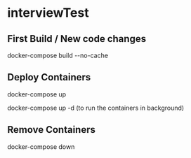 # interviewTest

## First Build / New code changes

docker-compose build --no-cache

## Deploy Containers

docker-compose up 

docker-compose up -d (to run the containers in background)

## Remove Containers

docker-compose down


